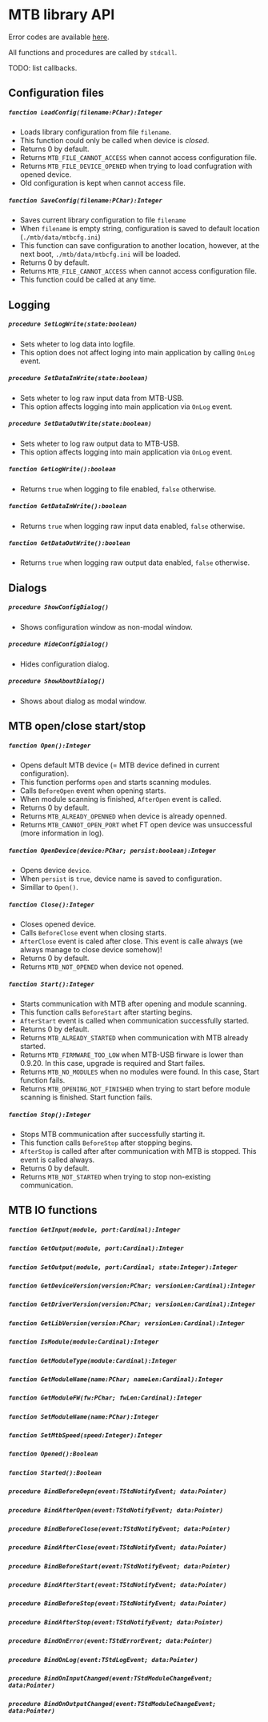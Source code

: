 # MTB library API

Error codes are available [here](error-codes).

All functions and procedures are called by `stdcall`.

TODO: list callbacks.

## Configuration files

##### `function LoadConfig(filename:PChar):Integer`

 * Loads library configuration from file `filename`.
 * This function could only be called when device is *closed*.
 * Returns 0 by default.
 * Returns `MTB_FILE_CANNOT_ACCESS` when cannot access configuration file.
 * Returns `MTB_FILE_DEVICE_OPENED` when trying to load confugration with opened
   device.
 * Old configuration is kept when cannot access file.


##### `function SaveConfig(filename:PChar):Integer`

 * Saves current library configuration to file `filename`
 * When `filename` is empty string, configuration is saved to default
   location (`./mtb/data/mtbcfg.ini`)
 * This function can save configuration to another location, however, at the
   next boot, `./mtb/data/mtbcfg.ini` will be loaded.
 * Returns 0 by default.
 * Returns `MTB_FILE_CANNOT_ACCESS` when cannot access configuration file.
 * This function could be called at any time.


## Logging

##### `procedure SetLogWrite(state:boolean)`

 * Sets wheter to log data into logfile.
 * This option does not affect loging into main application by calling
   `OnLog` event.

##### `procedure SetDataInWrite(state:boolean)`

 * Sets wheter to log raw input data from MTB-USB.
 * This option affects logging into main application via `OnLog` event.


##### `procedure SetDataOutWrite(state:boolean)`

 * Sets wheter to log raw output data to MTB-USB.
 * This option affects logging into main application via `OnLog` event.


##### `function GetLogWrite():boolean`

 * Returns `true` when logging to file enabled, `false` otherwise.


##### `function GetDataInWrite():boolean`

 * Returns `true` when logging raw input data enabled, `false` otherwise.


##### `function GetDataOutWrite():boolean`

 * Returns `true` when logging raw output data enabled, `false` otherwise.


## Dialogs

##### `procedure ShowConfigDialog()`

 * Shows configuration window as non-modal window.


##### `procedure HideConfigDialog()`

 * Hides configuration dialog.


##### `procedure ShowAboutDialog()`

 * Shows about dialog as modal window.


## MTB open/close start/stop

##### `function Open():Integer`

 * Opens default MTB device (= MTB device defined in current configuration).
 * This function performs `open` and starts scanning modules.
 * Calls `BeforeOpen` event when opening starts.
 * When module scanning is finished, `AfterOpen` event is called.
 * Returns 0 by default.
 * Returns `MTB_ALREADY_OPENNED` when device is already openned.
 * Returns `MTB_CANNOT_OPEN_PORT` whet FT open device was unsuccessful
   (more information in log).


##### `function OpenDevice(device:PChar; persist:boolean):Integer`

 * Opens device `device`.
 * When `persist` is `true`, device name is saved to configuration.
 * Simillar to `Open()`.


##### `function Close():Integer`

 * Closes opened device.
 * Calls `BeforeClose` event when closing starts.
 * `AfterClose` event is caled after close. This event is calle always (we
   always manage to close device somehow)!
 * Returns 0 by default.
 * Returns `MTB_NOT_OPENED` when device not opened.


##### `function Start():Integer`

 * Starts communication with MTB after opening and module scanning.
 * This function calls `BeforeStart` after starting begins.
 * `AfterStart` event is called when communication successfully started.
 * Returns 0 by default.
 * Returns `MTB_ALREADY_STARTED` when communication with MTB already started.
 * Returns `MTB_FIRMWARE_TOO_LOW` when MTB-USB firware is lower than 0.9.20.
   In this case, upgrade is required and Start failes.
 * Returns `MTB_NO_MODULES` when no modules were found. In this case,
   Start function fails.
 * Returns `MTB_OPENING_NOT_FINISHED` when trying to start before module
   scanning is finished. Start function fails.


##### `function Stop():Integer`

 * Stops MTB communication after successfully starting it.
 * This function calls `BeforeStop` after stopping begins.
 * `AfterStop` is called after after communication with MTB is stopped.
   This event is called always.
 * Returns 0 by default.
 * Returns `MTB_NOT_STARTED` when trying to stop non-existing communication.


## MTB IO functions

##### `function GetInput(module, port:Cardinal):Integer`
##### `function GetOutput(module, port:Cardinal):Integer`
##### `function SetOutput(module, port:Cardinal; state:Integer):Integer`

##### `function GetDeviceVersion(version:PChar; versionLen:Cardinal):Integer`
##### `function GetDriverVersion(version:PChar; versionLen:Cardinal):Integer`
##### `function GetLibVersion(version:PChar; versionLen:Cardinal):Integer`

##### `function IsModule(module:Cardinal):Integer`
##### `function GetModuleType(module:Cardinal):Integer`
##### `function GetModuleName(name:PChar; nameLen:Cardinal):Integer`
##### `function GetModuleFW(fw:PChar; fwLen:Cardinal):Integer`
##### `function SetModuleName(name:PChar):Integer`

##### `function SetMtbSpeed(speed:Integer):Integer`
##### `function Opened():Boolean`
##### `function Started():Boolean`

##### `procedure BindBeforeOepn(event:TStdNotifyEvent; data:Pointer)`
##### `procedure BindAfterOpen(event:TStdNotifyEvent; data:Pointer)`
##### `procedure BindBeforeClose(event:TStdNotifyEvent; data:Pointer)`
##### `procedure BindAfterClose(event:TStdNotifyEvent; data:Pointer)`

##### `procedure BindBeforeStart(event:TStdNotifyEvent; data:Pointer)`
##### `procedure BindAfterStart(event:TStdNotifyEvent; data:Pointer)`
##### `procedure BindBeforeStop(event:TStdNotifyEvent; data:Pointer)`
##### `procedure BindAfterStop(event:TStdNotifyEvent; data:Pointer)`

##### `procedure BindOnError(event:TStdErrorEvent; data:Pointer)`
##### `procedure BindOnLog(event:TStdLogEvent; data:Pointer)`

##### `procedure BindOnInputChanged(event:TStdModuleChangeEvent; data:Pointer)`
##### `procedure BindOnOutputChanged(event:TStdModuleChangeEvent; data:Pointer)`
